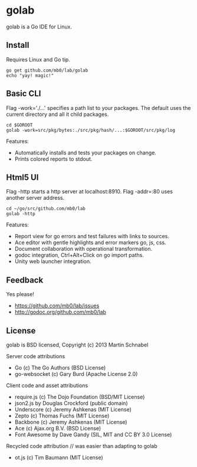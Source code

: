 golab
=====
golab is a Go IDE for Linux.

Install
-------
Requires Linux and Go tip.

	go get github.com/mb0/lab/golab
	echo "yay! magic!"

Basic CLI
---------
Flag -work='./...' specifies a path list to your packages.
The default uses the current directory and all it child packages.

	cd $GOROOT
	golab -work=src/pkg/bytes:./src/pkg/hash/...:$GOROOT/src/pkg/log

Features:
 * Automatically installs and tests your packages on change.
 * Prints colored reports to stdout.

Html5 UI
--------
Flag -http starts a http server at localhost:8910.
Flag -addr=:80 uses another server address.

	cd ~/go/src/github.com/mb0/lab
	golab -http

Features:
 * Report view for go errors and test failures with links to sources.
 * Ace editor with gentle highlights and error markers go, js, css.
 * Document collaboration with operational transformation.
 * godoc integration, Ctrl+Alt+Click on go import paths.
 * Unity web launcher integration.

Feedback
--------
Yes please!
 * https://github.com/mb0/lab/issues
 * http://godoc.org/github.com/mb0/lab

License
-------
golab is BSD licensed, Copyright (c) 2013 Martin Schnabel

Server code attributions
 * Go (c) The Go Authors (BSD License)
 * go-websocket (c) Gary Burd (Apache License 2.0)

Client code and asset attributions
 * require.js (c) The Dojo Foundation (BSD/MIT License)
 * json2.js by Douglas Crockford (public domain)
 * Underscore (c) Jeremy Ashkenas (MIT License)
 * Zepto (c) Thomas Fuchs (MIT License)
 * Backbone (c) Jeremy Ashkenas (MIT License)
 * Ace (c) Ajax.org B.V. (BSD License)
 * Font Awesome by Dave Gandy (SIL, MIT and CC BY 3.0 License)

Recycled code attribution // was easier than adapting to golab
 * ot.js (c) Tim Baumann (MIT License)
